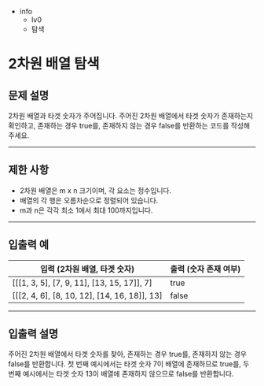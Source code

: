 - info
    - lv0
    - 탐색

# 2차원 배열 탐색
## 문제 설명
2차원 배열과 타겟 숫자가 주어집니다. 주어진 2차원 배열에서 타겟 숫자가 존재하는지 확인하고, 존재하는 경우 true를, 존재하지 않는 경우 false를 반환하는 코드를 작성해주세요.

---

## 제한 사항

- 2차원 배열은 m x n 크기이며, 각 요소는 정수입니다.
- 배열의 각 행은 오름차순으로 정렬되어 있습니다.
- m과 n은 각각 최소 1에서 최대 100까지입니다.

---

## 입출력 예

|   입력 (2차원 배열, 타겟 숫자)   | 출력 (숫자 존재 여부) |
| ------------------------------- | -------------------- |
| [[[1, 3, 5], [7, 9, 11], [13, 15, 17]], 7] | true               |
| [[[2, 4, 6], [8, 10, 12], [14, 16, 18]], 13] | false              |

---

## 입출력 설명
주어진 2차원 배열에서 타겟 숫자를 찾아, 존재하는 경우 true를, 존재하지 않는 경우 false를 반환합니다. 첫 번째 예시에서는 타겟 숫자 7이 배열에 존재하므로 true를, 두 번째 예시에서는 타겟 숫자 13이 배열에 존재하지 않으므로 false를 반환합니다.
